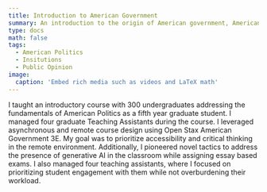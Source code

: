 ```yaml
---
title: Introduction to American Government 
summary: An introduction to the origin of American government, American insitututions, and public opinion. 
type: docs
math: false
tags:
  - American Politics
  - Insitutions
  - Public Opinion
image:
  caption: 'Embed rich media such as videos and LaTeX math'
---
```


I taught an introductory course with 300 undergraduates addressing the fundamentals of American Politics as a fifth year graduate student. I managed four graduate Teaching Assistants during the course. I leveraged asynchronous and remote course design using Open Stax American Government 3E. My goal was to prioritize accessibility and critical thinking in the remote environment. Additionally, I pioneered novel tactics to address the presence of generative AI in the classroom while assigning essay based exams. I also managed four teaching assistants, where I focused on prioritizing student engagement with them while not overburdening their workload. 